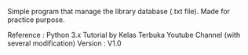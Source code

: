 Simple program that manage the library database (.txt file). Made for practice purpose.

Reference : Python 3.x Tutorial by Kelas Terbuka Youtube Channel (with several modification)
Version : V1.0
